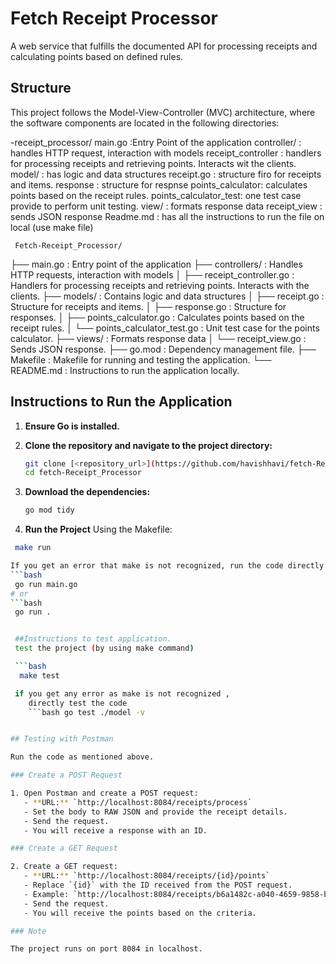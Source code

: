 # Fetch Receipt Processor

A web service that fulfills the documented API for processing receipts and calculating points based on defined rules.

## Structure

This project follows the Model-View-Controller (MVC) architecture, where the software components are located in the following directories:

-receipt_processor/
        main.go :Entry Point of the application
        controller/ : handles HTTP request, interaction with models
                receipt_controller : handlers for processing receipts and retrieving points. Interacts wit the clients.
        model/ : has logic and data structures
                receipt.go : structure firo for receipts and items.
                response : structure for respnse
                points_calculator: calculates points based on the receipt rules.
                points_calculator_test: one test case provide to perform unit testing.
        view/ : formats response data
                receipt_view : sends JSON response
        Readme.md : has all the instructions to run the file on local (use make file)

        
     Fetch-Receipt_Processor/
├── main.go : Entry point of the application
├── controllers/ : Handles HTTP requests, interaction with models
│ ├── receipt_controller.go : Handlers for processing receipts and retrieving points. Interacts with the clients.
├── models/ : Contains logic and data structures
│ ├── receipt.go : Structure for receipts and items.
│ ├── response.go : Structure for responses.
│ ├── points_calculator.go : Calculates points based on the receipt rules.
│ └── points_calculator_test.go : Unit test case for the points calculator.
├── views/ : Formats response data
│ └── receipt_view.go : Sends JSON response.
├── go.mod : Dependency management file.
├── Makefile : Makefile for running and testing the application.
└── README.md : Instructions to run the application locally.

## Instructions to Run the Application

1. **Ensure Go is installed.**

2. **Clone the repository and navigate to the project directory:**

   ```bash
   git clone [<repository_url>](https://github.com/havishhavi/fetch-Receipt_Processor.git)
   cd fetch-Receipt_Processor
   
3. **Download the dependencies:**
   
   ```bash
   go mod tidy
   
5. **Run the Project**
 Using the Makefile:
```bash
 make run

If you get an error that make is not recognized, run the code directly:
```bash
 go run main.go
# or
```bash
 go run . 


 ##Instructions to test application.
 test the project (by using make command)

 ```bash
  make test

 if you get any error as make is not recognized ,
    directly test the code
    ```bash go test ./model -v


## Testing with Postman

Run the code as mentioned above.

### Create a POST Request

1. Open Postman and create a POST request:
   - **URL:** `http://localhost:8084/receipts/process`
   - Set the body to RAW JSON and provide the receipt details.
   - Send the request.
   - You will receive a response with an ID.

### Create a GET Request

2. Create a GET request:
   - **URL:** `http://localhost:8084/receipts/{id}/points`
   - Replace `{id}` with the ID received from the POST request.
   - Example: `http://localhost:8084/receipts/b6a1482c-a040-4659-9858-be32a1927f3f/points`
   - Send the request.
   - You will receive the points based on the criteria.

### Note

The project runs on port 8084 in localhost.

